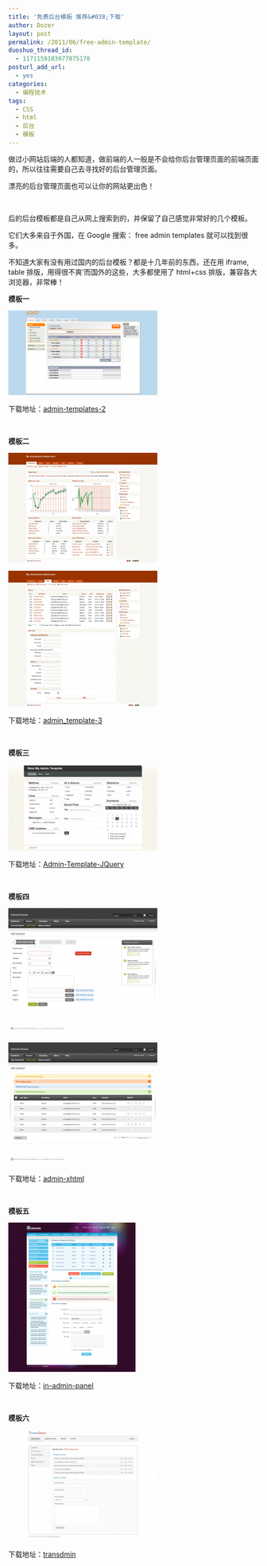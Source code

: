 ```yaml
---
title: '免费后台模板 推荐&#038;下载'
author: Dozer
layout: post
permalink: /2011/06/free-admin-template/
duoshuo_thread_id:
  - 1171159103977075178
posturl_add_url:
  - yes
categories:
  - 编程技术
tags:
  - CSS
  - html
  - 后台
  - 模板
---
```

做过小网站后端的人都知道，做前端的人一般是不会给你后台管理页面的前端页面的，所以往往需要自己去寻找好的后台管理页面。

漂亮的后台管理页面也可以让你的网站更出色！

&nbsp;

后的后台模板都是自己从网上搜索到的，并保留了自己感觉非常好的几个模板。

它们大多来自于外国，在 Google 搜索： free admin templates 就可以找到很多。

不知道大家有没有用过国内的后台模板？都是十几年前的东西，还在用 iframe, table 排版，用得很不爽‘而国外的这些，大多都使用了 html+css 排版，兼容各大浏览器，非常棒！

<!--more-->

**模板一**

[<img class="alignnone size-medium wp-image-350" title="admin1" alt="" src="/uploads/2011/06/admin1-300x170.png" width="300" height="170" />][1]

下载地址：[admin-templates-2][2]

&nbsp;

**模板二**

[<img class="alignnone size-medium wp-image-359" title="admin2-1" alt="" src="/uploads/2011/06/admin2-1-300x220.png" width="300" height="220" />][3]

[<img class="alignnone size-medium wp-image-360" title="admin2-2" alt="" src="/uploads/2011/06/admin2-2-300x273.png" width="300" height="273" />][4]

下载地址：[admin_template-3][5]

&nbsp;

**模板三**

[<img class="alignnone size-medium wp-image-361" title="admin3" alt="" src="/uploads/2011/06/admin3-300x173.png" width="300" height="173" />][6]

下载地址：[Admin-Template-JQuery][7]

&nbsp;

**模板四**

[<img class="alignnone size-medium wp-image-363" title="admin4-1" alt="" src="/uploads/2011/06/admin4-1-300x253.png" width="300" height="253" />][8]

[<img class="alignnone size-medium wp-image-364" title="admin4-2" alt="" src="/uploads/2011/06/admin4-2-300x246.png" width="300" height="246" />][9]

下载地址：[admin-xhtml][10]

&nbsp;

**模板五**

[<img class="alignnone size-medium wp-image-365" title="admin5" alt="" src="/uploads/2011/06/admin5-256x300.png" width="256" height="300" />][11]

下载地址：[in-admin-panel][12]

&nbsp;

**模板六**

[<img class="alignnone size-medium wp-image-366" title="admin6" alt="" src="/uploads/2011/06/admin6-300x223.png" width="300" height="223" />][13]

下载地址：[transdmin][14]

 [1]: /uploads/2011/06/admin1.png
 [2]: /uploads/2011/06/admin-templates-2.zip
 [3]: /uploads/2011/06/admin2-1.png
 [4]: /uploads/2011/06/admin2-2.png
 [5]: /uploads/2011/06/admin_template-3.zip
 [6]: /uploads/2011/06/admin3.png
 [7]: /uploads/2011/06/Admin-Template-JQuery.zip
 [8]: /uploads/2011/06/admin4-1.png
 [9]: /uploads/2011/06/admin4-2.png
 [10]: /uploads/2011/06/admin-xhtml.zip
 [11]: /uploads/2011/06/admin5.png
 [12]: /uploads/2011/06/in-admin-panel.zip
 [13]: /uploads/2011/06/admin6.png
 [14]: /uploads/2011/06/transdmin.zip
